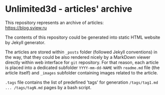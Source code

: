 Unlimited3d - articles' archive
===============================

This repository represents an archive of articles:<br/>
https://blog.sview.ru

The contents of this repository could be generated into static HTML website by Jekyll generator.

The articles are stored within `_posts` folder (followed Jekyll conventions) in the way, that they could be also rendered nicely by a MarkDown viewer directly within web interface for `git` repository.
For that reason, each article is placed into a dedicated subfolder `YYYY-mm-dd-NAME` with `readme.md` file (the article itself) and `_images` subfolder containing images related to the article.

`.tags` file contains the list of predefined 'tags' for generation `/tags/tag1.md ... /tags/tagN.md` pages by a bash script.
